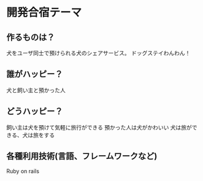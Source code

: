 # 開発合宿テーマ

## 作るものは？
犬をユーザ同士で預けられる犬のシェアサービス。
ドッグステイわんわん！

## 誰がハッピー？
犬と飼い主と預かった人

## どうハッピー？
飼い主は犬を預けて気軽に旅行ができる
預かった人は犬がかわいい
犬は旅ができる、犬は旅をする

## 各種利用技術(言語、フレームワークなど)
Ruby on rails
